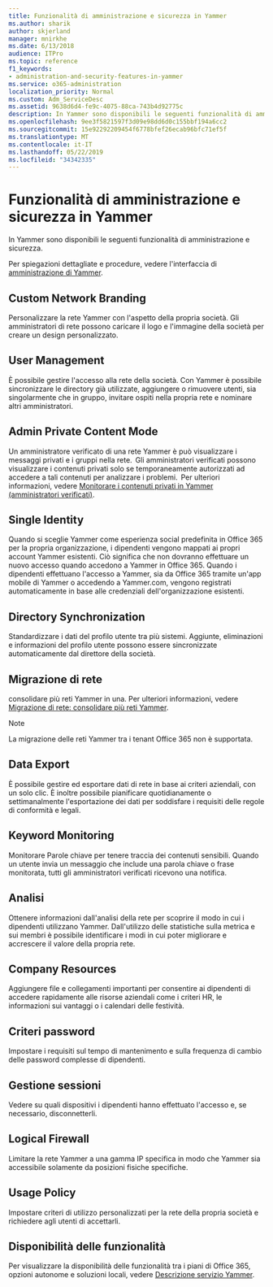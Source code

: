 ```yaml
---
title: Funzionalità di amministrazione e sicurezza in Yammer
ms.author: sharik
author: skjerland
manager: mnirkhe
ms.date: 6/13/2018
audience: ITPro
ms.topic: reference
f1_keywords:
- administration-and-security-features-in-yammer
ms.service: o365-administration
localization_priority: Normal
ms.custom: Adm_ServiceDesc
ms.assetid: 9638d6d4-fe9c-4075-88ca-743b4d92775c
description: In Yammer sono disponibili le seguenti funzionalità di amministrazione e sicurezza.
ms.openlocfilehash: 9ee3f5821597f3d09e98dd6d0c155bbf194a6cc2
ms.sourcegitcommit: 15e92292209454f6778bfef26ecab96bfc71ef5f
ms.translationtype: MT
ms.contentlocale: it-IT
ms.lasthandoff: 05/22/2019
ms.locfileid: "34342335"
---
```

# <a name="administration-and-security-features-in-yammer"></a>Funzionalità di amministrazione e sicurezza in Yammer

In Yammer sono disponibili le seguenti funzionalità di amministrazione e sicurezza.
  
Per spiegazioni dettagliate e procedure, vedere l'interfaccia di [amministrazione di Yammer](https://go.microsoft.com/fwlink/?LinkId=869688).
  
## <a name="custom-network-branding"></a>Custom Network Branding
<a name="bkmk_CustomNetworkBranding"> </a>

Personalizzare la rete Yammer con l'aspetto della propria società. Gli amministratori di rete possono caricare il logo e l'immagine della società per creare un design personalizzato.
  
## <a name="user-management"></a>User Management
<a name="bkmk_UserManagement"> </a>

È possibile gestire l'accesso alla rete della società. Con Yammer è possibile sincronizzare le directory già utilizzate, aggiungere o rimuovere utenti, sia singolarmente che in gruppo, invitare ospiti nella propria rete e nominare altri amministratori.
  
## <a name="admin-private-content-mode"></a>Admin Private Content Mode
<a name="bkmk_AdminPrivate"> </a>

Un amministratore verificato di una rete Yammer è può visualizzare i messaggi privati e i gruppi nella rete.  Gli amministratori verificati possono visualizzare i contenuti privati solo se temporaneamente autorizzati ad accedere a tali contenuti per analizzare i problemi.  Per ulteriori informazioni, vedere [Monitorare i contenuti privati in Yammer (amministratori verificati)](https://go.microsoft.com/fwlink/?LinkId=627479).
  
## <a name="single-identity"></a>Single Identity
<a name="bkmk_o365_user_mapping"> </a>

Quando si sceglie Yammer come esperienza social predefinita in Office 365 per la propria organizzazione, i dipendenti vengono mappati ai propri account Yammer esistenti. Ciò significa che non dovranno effettuare un nuovo accesso quando accedono a Yammer in Office 365. Quando i dipendenti effettuano l'accesso a Yammer, sia da Office 365 tramite un'app mobile di Yammer o accedendo a Yammer.com, vengono registrati automaticamente in base alle credenziali dell'organizzazione esistenti.
  
## <a name="directory-synchronization"></a>Directory Synchronization
<a name="bkmk_DirectorySynchronization"> </a>

Standardizzare i dati del profilo utente tra più sistemi. Aggiunte, eliminazioni e informazioni del profilo utente possono essere sincronizzate automaticamente dal direttore della società.
  
## <a name="network-migration"></a>Migrazione di rete
<a name="bkmk_NetworkMigration"> </a>

consolidare più reti Yammer in una. Per ulteriori informazioni, vedere [Migrazione di rete: consolidare più reti Yammer](https://go.microsoft.com/fwlink/?LinkID=617488).
  
> [!NOTE]
> La migrazione delle reti Yammer tra i tenant Office 365 non è supportata. 
  
## <a name="data-export"></a>Data Export
<a name="bkmk_DataExport"> </a>

È possibile gestire ed esportare dati di rete in base ai criteri aziendali, con un solo clic. È inoltre possibile pianificare quotidianamente o settimanalmente l'esportazione dei dati per soddisfare i requisiti delle regole di conformità e legali.
  
## <a name="keyword-monitoring"></a>Keyword Monitoring
<a name="bkmk_KeywordMonitoring"> </a>

Monitorare Parole chiave per tenere traccia dei contenuti sensibili. Quando un utente invia un messaggio che include una parola chiave o frase monitorata, tutti gli amministratori verificati ricevono una notifica.
  
## <a name="analytics"></a>Analisi
<a name="bkmk_Analytics"> </a>

Ottenere informazioni dall'analisi della rete per scoprire il modo in cui i dipendenti utilizzano Yammer. Dall'utilizzo delle statistiche sulla metrica e sui membri è possibile identificare i modi in cui poter migliorare e accrescere il valore della propria rete.
  
## <a name="company-resources"></a>Company Resources
<a name="bkmk_CompanyResources"> </a>

Aggiungere file e collegamenti importanti per consentire ai dipendenti di accedere rapidamente alle risorse aziendali come i criteri HR, le informazioni sui vantaggi o i calendari delle festività.
  
## <a name="password-policies"></a>Criteri password
<a name="bkmk_PasswordPolicies"> </a>

Impostare i requisiti sul tempo di mantenimento e sulla frequenza di cambio delle password complesse di dipendenti.
  
## <a name="session-management"></a>Gestione sessioni
<a name="bkmk_SessionManagement"> </a>

Vedere su quali dispositivi i dipendenti hanno effettuato l'accesso e, se necessario, disconnetterli.
  
## <a name="logical-firewall"></a>Logical Firewall
<a name="bkmk_LogicalFirewall"> </a>

Limitare la rete Yammer a una gamma IP specifica in modo che Yammer sia accessibile solamente da posizioni fisiche specifiche.
  
## <a name="usage-policy"></a>Usage Policy
<a name="bkmk_UsagePolicy"> </a>

Impostare criteri di utilizzo personalizzati per la rete della propria società e richiedere agli utenti di accettarli.
  
## <a name="feature-availability"></a>Disponibilità delle funzionalità
<a name="bkmk_UsagePolicy"> </a>

Per visualizzare la disponibilità delle funzionalità tra i piani di Office 365, opzioni autonome e soluzioni locali, vedere [Descrizione servizio Yammer](yammer-service-description.md).
  

